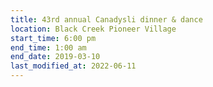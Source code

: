 ```yaml
---
title: 43rd annual Canadysli dinner & dance
location: Black Creek Pioneer Village
start_time: 6:00 pm
end_time: 1:00 am
end_date: 2019-03-10
last_modified_at: 2022-06-11
---
```

